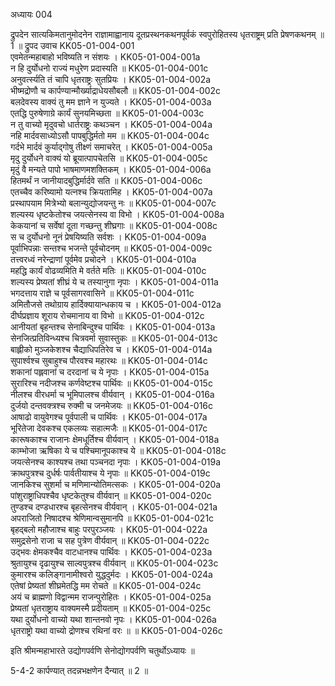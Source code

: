 अध्यायः 004

द्रुपदेन सात्यकिमतानुमोदनेन राज्ञामाह्वानाय दूतप्रस्थनकथनपूर्वकं स्वपुरोहितस्य धृतराष्ट्रम् प्रति प्रेषणकथनम् ॥ 1 ॥
द्रुपद उवाच 	KK05-01-004-001  
एवमेतन्महाबाहो भविष्यति न संशयः ।	KK05-01-004-001a  
न हि दुर्योधनो राज्यं मधुरेण प्रदास्यति ॥	KK05-01-004-001c  
अनुवर्त्स्यति तं चापि धृतराष्ट्रः सुतप्रियः ।	KK05-01-004-002a  
भीष्मद्रोणौ च कार्पण्यान्मौर्ख्याद्राधेयसौबलौ ॥	KK05-01-004-002c  
बलदेवस्य वाक्यं तु मम ज्ञाने न युज्यते ।	KK05-01-004-003a  
एतद्धि पुरुषेणाग्रे कार्यं सुनयमिच्छता ॥	KK05-01-004-003c  
न तु वाच्यो मृदुवचो धार्तराष्ट्रः कथञ्चन ।	KK05-01-004-004a  
नहि मार्दवसाध्योऽसौ पापबुद्धिर्मतो मम ॥	KK05-01-004-004c  
गर्दभे मार्दवं कुर्याद्गोषु तीक्ष्णं समाचरेत् ।	KK05-01-004-005a  
मृदु दुर्योधने वाक्यं यो ब्रूयात्पापचेतसि ॥	KK05-01-004-005c  
मृदुं वै मन्यते पापो भाषमाणमशक्तिकम् ।	KK05-01-004-006a  
हितमर्थं न जानीयादबुद्धिर्मार्दवे सति ॥	KK05-01-004-006c  
एतच्चैव करिष्यामो यत्नश्च क्रियतामिह ।	KK05-01-004-007a  
प्रस्थापयाम मित्रेभ्यो बलान्युद्योजयन्तु नः ॥	KK05-01-004-007c  
शल्यस्य धृष्टकेतोश्च जयत्सेनस्य वा विभो ।	KK05-01-004-008a  
केकयानां च सर्वेषां दूता गच्छन्तु शीघ्रगाः ॥	KK05-01-004-008c  
स च दुर्योधनो नूनं प्रेषयिष्यति सर्वशः ।	KK05-01-004-009a  
पूर्वाभिपन्नाः सन्तश्च भजन्ते पूर्वचोदनम् ॥	KK05-01-004-009c  
तत्त्वरध्वं नरेन्द्राणां पूर्वमेव प्रचोदने ।	KK05-01-004-010a  
महद्धि कार्यं वोढव्यमिति मे वर्तते मतिः ॥	KK05-01-004-010c  
शल्यस्य प्रेष्यतां शीघ्रं ये च तस्यानुगा नृपाः ।	KK05-01-004-011a  
भगदत्ताय राज्ञे च पूर्वसागरवासिने ॥	KK05-01-004-011c  
अमितौजसे तथोग्राय हार्दिक्यायान्धकाय च ।	KK05-01-004-012a  
दीर्घप्रज्ञाय शूराय रोचमानाय वा विभो ॥	KK05-01-004-012c  
आनीयतां बृहन्तश्च सेनाबिन्दुश्च पार्थिवः ।	KK05-01-004-013a  
सेनजित्प्रतिविन्ध्यश्च चित्रवर्मा सुवास्तुकः ॥	KK05-01-004-013c  
बाह्लीको मुञ्जकेशश्च चैद्याधिपतिरेव च ।	KK05-01-004-014a  
सुपार्श्वश्च सुबाहुश्च पौरवश्च महारथः ॥	KK05-01-004-014c  
शकानां पह्लवानां च दरदानां च ये नृपाः ।	KK05-01-004-015a  
सुरारिश्च नदीजश्च कर्णवेष्टश्च पार्थिवः ॥	KK05-01-004-015c  
नीलश्च वीरधर्मा च भूमिपालश्च वीर्यवान् ।	KK05-01-004-016a  
दुर्जयो दन्तवक्त्रश्च रुक्मी च जनमेजयः ॥	KK05-01-004-016c  
आषाढो वायुवेगश्च पूर्वपाली च पार्थिवः ।	KK05-01-004-017a  
भूरितेजा देवकश्च एकलव्यः सहात्मजैः ॥	KK05-01-004-017c  
कारूषकाश्च राजानः क्षेमधूर्तिश्च वीर्यवान् ।	KK05-01-004-018a  
काम्भोजा ऋषिका ये च पश्चिमानूपकाश्च ये ॥	KK05-01-004-018c  
जयत्सेनश्च काश्यश्च तथा पञ्चनदा नृपाः ।	KK05-01-004-019a  
क्राथपुत्रश्च दुर्धर्षः पार्वतीयाश्च ये नृपाः ॥	KK05-01-004-019c  
जानकिश्च सुशर्मा च मणिमान्योतिमत्सकः ।	KK05-01-004-020a  
पांशुराष्ट्राधिपश्चैव धृष्टकेतुश्च वीर्यवान् ॥	KK05-01-004-020c  
तुण्डश्च दण्डधारश्च बृहत्सेनश्च वीर्यवान् ।	KK05-01-004-021a  
अपराजितो निषादश्च श्रेणिमान्वसुमानपि ॥	KK05-01-004-021c  
बृहद्बलो महौजाश्च बाहुः परपुरञ्जयः ।	KK05-01-004-022a  
समुद्रसेनो राजा च सह पुत्रेण वीर्यवान् ॥	KK05-01-004-022c  
उद्भवः क्षेमकश्चैव वाटधानश्च पार्थिवः ।	KK05-01-004-023a  
श्रुतायुश्च दृढायुश्च साल्वपुत्रश्च वीर्यवान् ॥	KK05-01-004-023c  
कुमारश्च कलिङ्गानामीश्वरो युद्धदुर्मदः ।	KK05-01-004-024a  
एतेषां प्रेष्यतां शीघ्रमेतद्धि मम रोचते ॥	KK05-01-004-024c  
अयं च ब्राह्मणो विद्वान्मम राजन्पुरोहितः ।	KK05-01-004-025a  
प्रेष्यतां धृतराष्ट्राय वाक्यमस्मै प्रदीयताम् ॥	KK05-01-004-025c  
यथा दुर्योधनो वाच्यो यथा शान्तनवो नृपः ।	KK05-01-004-026a  
धृतराष्ट्रो यथा वाच्यो द्रोणश्च रथिनां वरः ॥ ॥	KK05-01-004-026c  

इति श्रीमन्महाभारते उद्योगपर्वणि सेनोद्योगपर्वणि चतुर्थोऽध्यायः ॥

5-4-2 कार्पण्यात् तदन्नभक्षणेन दैन्यात् ॥ 2 ॥
